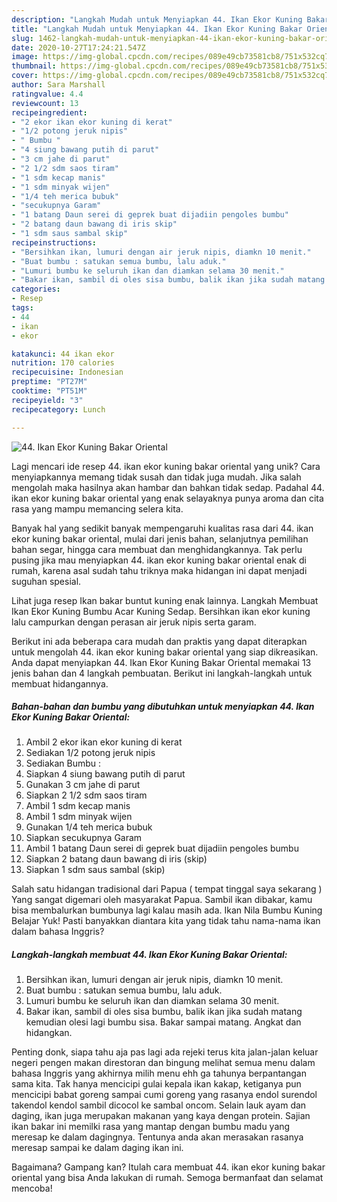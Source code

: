 ```yaml
---
description: "Langkah Mudah untuk Menyiapkan 44. Ikan Ekor Kuning Bakar Oriental Anti Gagal"
title: "Langkah Mudah untuk Menyiapkan 44. Ikan Ekor Kuning Bakar Oriental Anti Gagal"
slug: 1462-langkah-mudah-untuk-menyiapkan-44-ikan-ekor-kuning-bakar-oriental-anti-gagal
date: 2020-10-27T17:24:21.547Z
image: https://img-global.cpcdn.com/recipes/089e49cb73581cb8/751x532cq70/44-ikan-ekor-kuning-bakar-oriental-foto-resep-utama.jpg
thumbnail: https://img-global.cpcdn.com/recipes/089e49cb73581cb8/751x532cq70/44-ikan-ekor-kuning-bakar-oriental-foto-resep-utama.jpg
cover: https://img-global.cpcdn.com/recipes/089e49cb73581cb8/751x532cq70/44-ikan-ekor-kuning-bakar-oriental-foto-resep-utama.jpg
author: Sara Marshall
ratingvalue: 4.4
reviewcount: 13
recipeingredient:
- "2 ekor ikan ekor kuning di kerat"
- "1/2 potong jeruk nipis"
- " Bumbu "
- "4 siung bawang putih di parut"
- "3 cm jahe di parut"
- "2 1/2 sdm saos tiram"
- "1 sdm kecap manis"
- "1 sdm minyak wijen"
- "1/4 teh merica bubuk"
- "secukupnya Garam"
- "1 batang Daun serei di geprek buat dijadiin pengoles bumbu"
- "2 batang daun bawang di iris skip"
- "1 sdm saus sambal skip"
recipeinstructions:
- "Bersihkan ikan, lumuri dengan air jeruk nipis, diamkn 10 menit."
- "Buat bumbu : satukan semua bumbu, lalu aduk."
- "Lumuri bumbu ke seluruh ikan dan diamkan selama 30 menit."
- "Bakar ikan, sambil di oles sisa bumbu, balik ikan jika sudah matang kemudian olesi lagi bumbu sisa. Bakar sampai matang. Angkat dan hidangkan."
categories:
- Resep
tags:
- 44
- ikan
- ekor

katakunci: 44 ikan ekor 
nutrition: 170 calories
recipecuisine: Indonesian
preptime: "PT27M"
cooktime: "PT51M"
recipeyield: "3"
recipecategory: Lunch

---
```



![44. Ikan Ekor Kuning Bakar Oriental](https://img-global.cpcdn.com/recipes/089e49cb73581cb8/751x532cq70/44-ikan-ekor-kuning-bakar-oriental-foto-resep-utama.jpg)

Lagi mencari ide resep 44. ikan ekor kuning bakar oriental yang unik? Cara menyiapkannya memang tidak susah dan tidak juga mudah. Jika salah mengolah maka hasilnya akan hambar dan bahkan tidak sedap. Padahal 44. ikan ekor kuning bakar oriental yang enak selayaknya punya aroma dan cita rasa yang mampu memancing selera kita.

Banyak hal yang sedikit banyak mempengaruhi kualitas rasa dari 44. ikan ekor kuning bakar oriental, mulai dari jenis bahan, selanjutnya pemilihan bahan segar, hingga cara membuat dan menghidangkannya. Tak perlu pusing jika mau menyiapkan 44. ikan ekor kuning bakar oriental enak di rumah, karena asal sudah tahu triknya maka hidangan ini dapat menjadi suguhan spesial.

Lihat juga resep Ikan bakar buntut kuning enak lainnya. Langkah Membuat Ikan Ekor Kuning Bumbu Acar Kuning Sedap. Bersihkan ikan ekor kuning lalu campurkan dengan perasan air jeruk nipis serta garam.


Berikut ini ada beberapa cara mudah dan praktis yang dapat diterapkan untuk mengolah 44. ikan ekor kuning bakar oriental yang siap dikreasikan. Anda dapat menyiapkan 44. Ikan Ekor Kuning Bakar Oriental memakai 13 jenis bahan dan 4 langkah pembuatan. Berikut ini langkah-langkah untuk membuat hidangannya.

<!--inarticleads1-->

##### Bahan-bahan dan bumbu yang dibutuhkan untuk menyiapkan 44. Ikan Ekor Kuning Bakar Oriental:

1. Ambil 2 ekor ikan ekor kuning di kerat
1. Sediakan 1/2 potong jeruk nipis
1. Sediakan  Bumbu :
1. Siapkan 4 siung bawang putih di parut
1. Gunakan 3 cm jahe di parut
1. Siapkan 2 1/2 sdm saos tiram
1. Ambil 1 sdm kecap manis
1. Ambil 1 sdm minyak wijen
1. Gunakan 1/4 teh merica bubuk
1. Siapkan secukupnya Garam
1. Ambil 1 batang Daun serei di geprek buat dijadiin pengoles bumbu
1. Siapkan 2 batang daun bawang di iris (skip)
1. Siapkan 1 sdm saus sambal (skip)


Salah satu hidangan tradisional dari Papua ( tempat tinggal saya sekarang ) Yang sangat digemari oleh masyarakat Papua. Sambil ikan dibakar, kamu bisa membalurkan bumbunya lagi kalau masih ada. Ikan Nila Bumbu Kuning Belajar Yuk! Pasti banyakkan diantara kita yang tidak tahu nama-nama ikan dalam bahasa Inggris? 

<!--inarticleads2-->

##### Langkah-langkah membuat 44. Ikan Ekor Kuning Bakar Oriental:

1. Bersihkan ikan, lumuri dengan air jeruk nipis, diamkn 10 menit.
1. Buat bumbu : satukan semua bumbu, lalu aduk.
1. Lumuri bumbu ke seluruh ikan dan diamkan selama 30 menit.
1. Bakar ikan, sambil di oles sisa bumbu, balik ikan jika sudah matang kemudian olesi lagi bumbu sisa. Bakar sampai matang. Angkat dan hidangkan.


Penting donk, siapa tahu aja pas lagi ada rejeki terus kita jalan-jalan keluar negeri pengen makan direstoran dan bingung melihat semua menu dalam bahasa Inggris yang akhirnya milih menu ehh ga tahunya berpantangan sama kita. Tak hanya mencicipi gulai kepala ikan kakap, ketiganya pun mencicipi babat goreng sampai cumi goreng yang rasanya endol surendol takendol kendol sambil dicocol ke sambal oncom. Selain lauk ayam dan daging, ikan juga merupakan makanan yang kaya dengan protein. Sajian ikan bakar ini memilki rasa yang mantap dengan bumbu madu yang meresap ke dalam dagingnya. Tentunya anda akan merasakan rasanya meresap sampai ke dalam daging ikan ini. 

Bagaimana? Gampang kan? Itulah cara membuat 44. ikan ekor kuning bakar oriental yang bisa Anda lakukan di rumah. Semoga bermanfaat dan selamat mencoba!
